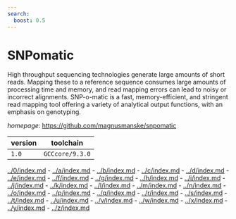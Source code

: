 ```yaml
---
search:
  boost: 0.5
---
```

# SNPomatic

High throughput sequencing technologies generate large amounts of short reads.  Mapping these to a reference sequence consumes large amounts of processing  time and memory, and read mapping errors can lead to noisy or incorrect  alignments. SNP-o-matic is a fast, memory-efficient, and stringent read  mapping tool offering a variety of analytical output functions, with an  emphasis on genotyping.

*homepage*: <https://github.com/magnusmanske/snpomatic>

version | toolchain
--------|----------
``1.0`` | ``GCCcore/9.3.0``

[../0/index.md](0) - [../a/index.md](a) - [../b/index.md](b) - [../c/index.md](c) - [../d/index.md](d) - [../e/index.md](e) - [../f/index.md](f) - [../g/index.md](g) - [../h/index.md](h) - [../i/index.md](i) - [../j/index.md](j) - [../k/index.md](k) - [../l/index.md](l) - [../m/index.md](m) - [../n/index.md](n) - [../o/index.md](o) - [../p/index.md](p) - [../q/index.md](q) - [../r/index.md](r) - [../s/index.md](s) - [../t/index.md](t) - [../u/index.md](u) - [../v/index.md](v) - [../w/index.md](w) - [../x/index.md](x) - [../y/index.md](y) - [../z/index.md](z)

